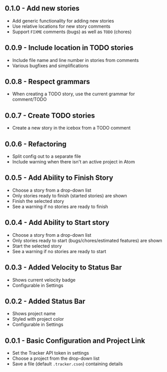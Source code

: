 ## 0.1.0 - Add new stories
* Add generic functionality for adding new stories
* Use relative locations for new story comments
* Support `FIXME` comments (bugs) as well as `TODO` (chores)

## 0.0.9 - Include location in TODO stories
* Include file name and line number in stories from comments
* Various bugfixes and simplifications

## 0.0.8 - Respect grammars
* When creating a TODO story, use the current grammar for comment/TODO

## 0.0.7 - Create TODO stories
* Create a new story in the icebox from a TODO comment

## 0.0.6 - Refactoring
* Split config out to a separate file
* Include warning when there isn't an active project in Atom

## 0.0.5 - Add Ability to Finish Story
* Choose a story from a drop-down list
* Only stories ready to finish (started stories) are shown
* Finish the selected story
* See a warning if no stories are ready to finish

## 0.0.4 - Add Ability to Start story
* Choose a story from a drop-down list
* Only stories ready to start (bugs/chores/estimated features) are shown
* Start the selected story
* See a warning if no stories are ready to start

## 0.0.3 - Added Velocity to Status Bar
* Shows current velocity badge
* Configurable in Settings

## 0.0.2 - Added Status Bar
* Shows project name
* Styled with project color
* Configurable in Settings

## 0.0.1 - Basic Configuration and Project Link
* Set the Tracker API token in settings
* Choose a project from the drop-down list
* Save a file (default `.tracker.cson`) containing details
